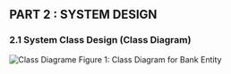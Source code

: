 ## PART 2 : SYSTEM DESIGN ##
### 2.1 System Class Design (Class Diagram) ###

<img title="Class Diagrame" src="/images/classdiagram.jpg">
Figure 1: Class Diagram for Bank Entity

